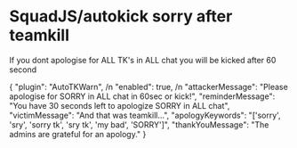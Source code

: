 # SquadJS/autokick sorry after teamkill
 If you dont apologise for ALL TK's in ALL chat you will be kicked after 60 second

{
      "plugin": "AutoTKWarn", /n
      "enabled": true, /n
      "attackerMessage": "Please apologise for SORRY in ALL chat in 60sec or kick!",
      "reminderMessage": "You have 30 seconds left to apologize SORRY in ALL chat",
      "victimMessage": "And that was teamkill...",
      "apologyKeywords": "['sorry', 'sry', 'sorry tk', 'sry tk', 'my bad', 'SORRY']",
      "thankYouMessage": "The admins are grateful for an apology." 
}
